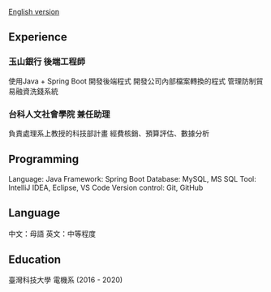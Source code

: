 [English version](https://github.com/windsorliu/windsorliu/blob/main/README.md)

Experience
---
### 玉山銀行  後端工程師
使用Java + Spring Boot 開發後端程式
開發公司內部檔案轉換的程式
管理防制貿易融資洗錢系統

### 台科人文社會學院  兼任助理
負責處理系上教授的科技部計畫
經費核銷、預算評估、數據分析

Programming
---
Language: Java 
Framework: Spring Boot 
Database: MySQL, MS SQL 
Tool: IntelliJ IDEA, Eclipse, VS Code
Version control: Git, GitHub

Language
---
中文：母語
英文：中等程度

Education
---
臺灣科技大學   電機系 (2016 - 2020)
